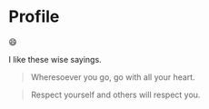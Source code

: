 # Profile
:smile:

I like these wise sayings.

> Wheresoever you go, go with all your heart.

> Respect yourself and others will respect you.
